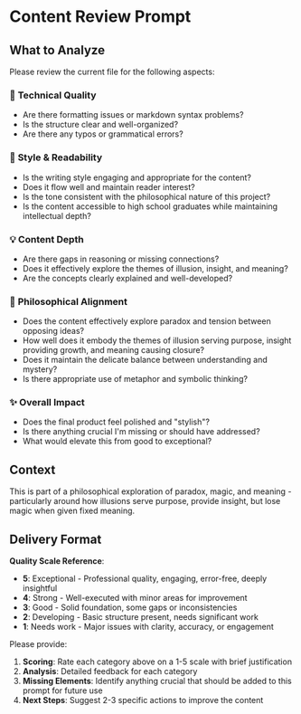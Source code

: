 # Content Review Prompt

## What to Analyze

Please review the current file for the following aspects:

### 📝 **Technical Quality**
- Are there formatting issues or markdown syntax problems?
- Is the structure clear and well-organized?
- Are there any typos or grammatical errors?

### 🎨 **Style & Readability**
- Is the writing style engaging and appropriate for the content?
- Does it flow well and maintain reader interest?
- Is the tone consistent with the philosophical nature of this project?
- Is the content accessible to high school graduates while maintaining intellectual depth?

### 💡 **Content Depth**
- Are there gaps in reasoning or missing connections?
- Does it effectively explore the themes of illusion, insight, and meaning?
- Are the concepts clearly explained and well-developed?

### 🔮 **Philosophical Alignment**
- Does the content effectively explore paradox and tension between opposing ideas?
- How well does it embody the themes of illusion serving purpose, insight providing growth, and meaning causing closure?
- Does it maintain the delicate balance between understanding and mystery?
- Is there appropriate use of metaphor and symbolic thinking?

### ✨ **Overall Impact**
- Does the final product feel polished and "stylish"?
- Is there anything crucial I'm missing or should have addressed?
- What would elevate this from good to exceptional?

## Context
This is part of a philosophical exploration of paradox, magic, and meaning - particularly around how illusions serve purpose, provide insight, but lose magic when given fixed meaning.

## Delivery Format

**Quality Scale Reference**:
- **5**: Exceptional - Professional quality, engaging, error-free, deeply insightful
- **4**: Strong - Well-executed with minor areas for improvement  
- **3**: Good - Solid foundation, some gaps or inconsistencies
- **2**: Developing - Basic structure present, needs significant work
- **1**: Needs work - Major issues with clarity, accuracy, or engagement

Please provide:
1. **Scoring**: Rate each category above on a 1-5 scale with brief justification
2. **Analysis**: Detailed feedback for each category
3. **Missing Elements**: Identify anything crucial that should be added to this prompt for future use
4. **Next Steps**: Suggest 2-3 specific actions to improve the content
